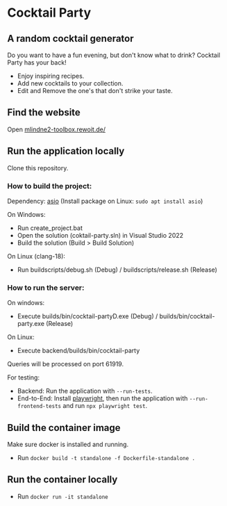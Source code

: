 # Cocktail Party
## A random cocktail generator

Do you want to have a fun evening, but don't know what to drink?
Cocktail Party has your back!
- Enjoy inspiring recipes.
- Add new cocktails to your collection.
- Edit and Remove the one's that don't strike your taste.

## Find the website

Open [mlindne2-toolbox.rewoit.de/](https://mlindne2-toolbox.rewoit.de/)

## Run the application locally

Clone this repository.

### How to build the project:

Dependency: [asio](https://think-async.com/Asio/) (Install package on Linux: `sudo apt install asio`)

On Windows:
- Run create_project.bat
- Open the solution (coktail-party.sln) in Visual Studio 2022
- Build the solution (Build > Build Solution)

On Linux (clang-18):
- Run buildscripts/debug.sh (Debug) / buildscripts/release.sh (Release)

### How to run the server:

On windows:
- Execute builds/bin/cocktail-partyD.exe (Debug) / builds/bin/cocktail-party.exe (Release)

On Linux:
- Execute backend/builds/bin/cocktail-party

Queries will be processed on port 61919.

For testing:
- Backend: Run the application with `--run-tests`.
- End-to-End: Install [playwright](https://playwright.dev/docs/intro#installing-playwright), then run the application with `--run-frontend-tests` and run `npx playwright test`.

## Build the container image

Make sure docker is installed and running.

- Run `docker build -t standalone -f Dockerfile-standalone .`

## Run the container locally

- Run `docker run -it standalone`
